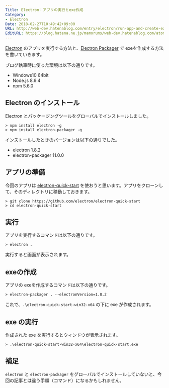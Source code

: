 ```yaml
---
Title: Electron：アプリの実行とexe作成
Category:
- Electron
Date: 2018-02-27T10:49:42+09:00
URL: http://web-dev.hatenablog.com/entry/electron/run-app-and-create-exe
EditURL: https://blog.hatena.ne.jp/mamorums/web-dev.hatenablog.com/atom/entry/17391345971620120212
---
```


[Electron](https://electronjs.org/) のアプリを実行する方法と、[Electron Packager](https://github.com/electron-userland/electron-packager) で exeを作成する方法を書いていきます。

ブログ執筆時に使った環境は以下の通りです。

- Windows10 64bit
- Node.js 8.9.4
- npm 5.6.0



## Electron のインストール
Electron とパッケージングツールをグローバルでインストールしました。

```
> npm install electron -g
> npm install electron-packager -g
```

インストールしたときのバージョンは以下の通りでした。

- electron 1.8.2
- electron-packager 11.0.0


## アプリの準備
今回のアプリは [electron-quick-start](https://github.com/electron/electron-quick-start) を使おうと思います。アプリをクローンして、そのディレクトリに移動しておきます。

```
> git clone https://github.com/electron/electron-quick-start
> cd electron-quick-start
```


## 実行 
アプリを実行するコマンドは以下の通りです。

```
> electron .
```

実行すると画面が表示されます。


## exeの作成
アプリの exeを作成するコマンドは以下の通りです。

```
> electron-packager . --electronVersion=1.8.2
```

これで、`.\electron-quick-start-win32-x64` の下に exe が作成されます。


## exe の実行
作成された exe を実行するとウィンドウが表示されます。

```
> .\electron-quick-start-win32-x64\electron-quick-start.exe
```


## 補足
`electron` と `electron-packager` をグローバルでインストールしていないと、今回の記事とは違う手順（コマンド）になるかもしれません。
